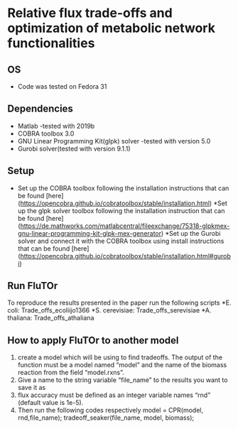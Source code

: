 # Relative flux trade-offs and optimization of metabolic network functionalities

## OS
* Code was tested on Fedora 31

## Dependencies
* Matlab -tested with 2019b
* COBRA toolbox 3.0
* GNU Linear Programming Kit(glpk) solver -tested with version 5.0
* Gurobi solver(tested with version 9.1.1)

## Setup
* Set up the COBRA toolbox following the installation instructions that can be found [here] (https://opencobra.github.io/cobratoolbox/stable/installation.html)
*Set up the glpk solver toolbox following the installation instruction that can be found [here] (https://de.mathworks.com/matlabcentral/fileexchange/75318-glpkmex-gnu-linear-programming-kit-glpk-mex-generator)
*Set up the Gurobi solver and connect it with the COBRA toolbox using install instructions that can be found [here] (https://opencobra.github.io/cobratoolbox/stable/installation.html#gurobi)

## Run FluTOr
To reproduce the results presented in the paper run the following scripts
*E. coli: Trade_offs_ecoliijo1366
*S. cerevisiae: Trade_offs_serevisiae
*A. thaliana: Trade_offs_athaliana

## How to apply FluTOr to another model
1. create a model which will be using to find tradeoffs. The output of the function must be a model named “model” and the name of the biomass reaction from the field “model.rxns”.
2. Give a name to the string variable “file_name” to the results you want to save it as 
3. flux accuracy must be defined as an integer variable names “rnd” (default value is 1e-5).
4. Then run the following codes respectively
model = CPR(model, rnd,file_name); 
tradeoff_seaker(file_name, model, biomass); 
